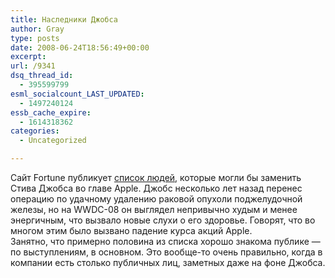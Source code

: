 ```yaml
---
title: Наследники Джобса
author: Gray
type: posts
date: 2008-06-24T18:56:49+00:00
excerpt:
url: /9341
dsq_thread_id:
  - 395599799
esml_socialcount_LAST_UPDATED:
  - 1497240124
essb_cache_expire:
  - 1614318362
categories:
  - Uncategorized

---
```








Сайт Fortune публикует <a href="http://apple20.blogs.fortune.cnn.com/2008/06/24/after-steve-jobs-handicapping-apples-back-bench/" target="_blank">список людей</a>, которые могли бы заменить Стива Джобса во главе Apple. Джобс несколько лет назад перенес операцию по удачному удалению раковой опухоли поджелудочной железы, но на WWDC-08 он выглядел непривычно худым и менее энергичным, что вызвало новые слухи о его здоровье. Говорят, что во многом этим было вызвано падение курса акций Apple.  
Занятно, что примерно половина из списка хорошо знакома публике &#8212; по выступлениям, в основном. Это вообще-то очень правильно, когда в компании есть столько публичных лиц, заметных даже на фоне Джобса.